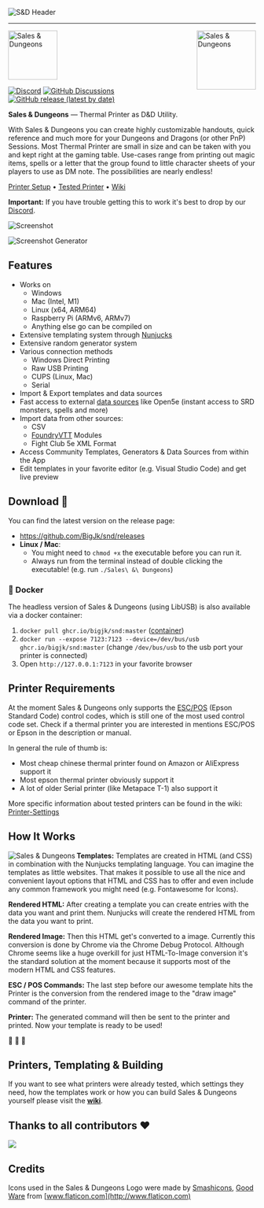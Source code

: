 ![S&D Header](./data/readme_header.png)

----

<img align="right" width="120px" alt="Sales &amp; Dungeons" src="./data/preview.png">
<img width="100" alt="Sales &amp; Dungeons" src="./data/round_icon.png">

[![Discord](https://img.shields.io/discord/678654745803751579?label=discord)](https://discord.gg/5MUZEjc) [![GitHub Discussions](https://img.shields.io/github/discussions/BigJk/snd)](https://github.com/BigJk/snd/discussions) [![GitHub release (latest by date)](https://img.shields.io/github/v/release/BigJk/snd)](https://github.com/BigJk/snd/releases)

**Sales & Dungeons** — Thermal Printer as D&amp;D Utility.

With Sales & Dungeons you can create highly customizable handouts, quick reference and much more for your Dungeons and Dragons (or other PnP) Sessions.
Most Thermal Printer are small in size and can be taken with you and kept right at the gaming table. Use-cases range from printing out magic items, spells
or a letter that the group found to little character sheets of your players to use as DM note. The possibilities are nearly endless!

[Printer Setup](https://github.com/BigJk/snd/wiki/Printer-Setup) • [Tested Printer](https://github.com/BigJk/snd/wiki/Printer-Settings) • [Wiki](https://github.com/BigJk/snd/wiki)

**Important:** If you have trouble getting this to work it's best to drop by our [Discord](https://discord.gg/5MUZEjc).

![Screenshot](./data/screenshot.png)

![Screenshot Generator](./data/screenshot_gen.png)

## Features

- Works on
  - Windows
  - Mac (Intel, M1)
  - Linux (x64, ARM64)
  - Raspberry Pi (ARMv6, ARMv7)
  - Anything else go can be compiled on
- Extensive templating system through [Nunjucks](https://mozilla.github.io/nunjucks/)
- Extensive random generator system
- Various connection methods
  - Windows Direct Printing
  - Raw USB Printing
  - CUPS (Linux, Mac)
  - Serial
- Import & Export templates and data sources
- Fast access to external [data sources](https://github.com/BigJk/snd/wiki/Data-Sources) like Open5e (instant access to SRD monsters, spells and more)
- Import data from other sources:
   - CSV
   - [FoundryVTT](https://foundryvtt.com/) Modules
   - Fight Club 5e XML Format
- Access Community Templates, Generators & Data Sources from within the App
- Edit templates in your favorite editor (e.g. Visual Studio Code) and get live preview

## Download 📁

You can find the latest version on the release page:
- https://github.com/BigJk/snd/releases
- **Linux / Mac**:
   - You might need to ``chmod +x`` the executable before you can run it.
   - Always run from the terminal instead of double clicking the executable! (e.g. run ``./Sales\ &\ Dungeons``)
   
### :whale: Docker

The headless version of Sales & Dungeons (using LibUSB) is also available via a docker container:
1. ``docker pull ghcr.io/bigjk/snd:master`` ([container](https://github.com/BigJk/snd/pkgs/container/snd))
2. ``docker run --expose 7123:7123 --device=/dev/bus/usb ghcr.io/bigjk/snd:master`` (change ``/dev/bus/usb`` to the usb port your printer is connected)
3. Open ``http://127.0.0.1:7123`` in your favorite browser

## Printer Requirements

At the moment Sales & Dungeons only supports the [ESC/POS](https://en.wikipedia.org/wiki/ESC/P) (Epson Standard Code) control codes, which is still one of the most used control code set. Check if a thermal printer you are interested in mentions ESC/POS or Epson in the description or manual.

In general the rule of thumb is:
- Most cheap chinese thermal printer found on Amazon or AliExpress support it
- Most epson thermal printer obviously support it
- A lot of older Serial printer (like Metapace T-1) also support it

More specific information about tested printers can be found in the wiki: [Printer-Settings](https://github.com/BigJk/snd/wiki/Printer-Settings)

## How It Works

<img align="left" alt="Sales &amp; Dungeons" src="./data/work_graph.svg">

**Templates:** Templates are created in HTML (and CSS) in combination with the Nunjucks templating language. You can imagine
the templates as little websites. That makes it possible to use all the nice and convenient layout options that HTML and CSS
has to offer and even include any common framework you might need (e.g. Fontawesome for Icons).

**Rendered HTML:** After creating a template you can create entries with the data you want and print them.
Nunjucks will create the rendered HTML from the data you want to print.

**Rendered Image:** Then this HTML get's converted to a image. Currently this conversion is done by Chrome via the
Chrome Debug Protocol. Although Chrome seems like a huge overkill for just HTML-To-Image conversion it's the standard solution at the
moment because it supports most of the modern HTML and CSS features.

**ESC / POS Commands:** The last step before our awesome template hits the Printer is the conversion from the rendered image
to the "draw image" command of the printer.

**Printer:** The generated command will then be sent to the printer and printed. Now your template is ready to be used!

:tada: :tada: :tada:

## Printers, Templating & Building

If you want to see what printers were already tested, which settings they need, how the templates work or how you can build Sales & Dungeons yourself please visit the [**wiki**](https://github.com/BigJk/snd/wiki).

## Thanks to all contributors ❤

<a href="https://github.com/BigJk/snd/graphs/contributors">
  <img src="https://contrib.rocks/image?repo=BigJk/snd" />
</a>

## Credits

Icons used in the Sales & Dungeons Logo were made by [Smashicons](https://www.flaticon.com/authors/smashicons), [Good Ware](https://www.flaticon.com/authors/good-ware) from [www.flaticon.com](http://www.flaticon.com)
